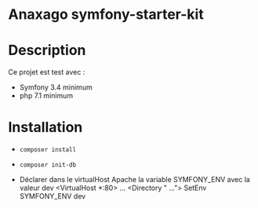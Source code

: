 Anaxago symfony-starter-kit
===================

# Description

Ce projet est test avec :
- Symfony 3.4 minimum
- php 7.1 minimum


# Installation
- ```composer install```
- ```composer init-db ```

- Déclarer dans le virtualHost Apache la variable SYMFONY_ENV avec la valeur dev
  <VirtualHost *:80>
      ...
      <Directory " ...">
          SetEnv SYMFONY_ENV dev
      </Directory>
  </VirtualHost>
